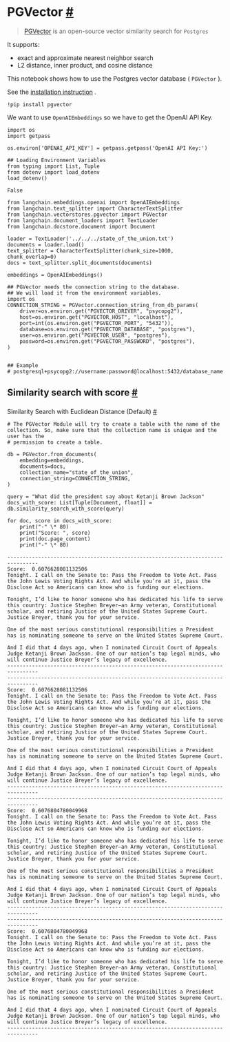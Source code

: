 


 PGVector
 [#](#pgvector "Permalink to this headline")
=======================================================



> 
> 
> 
> [PGVector](https://github.com/pgvector/pgvector) 
>  is an open-source vector similarity search for
>  `Postgres`
> 
> 
> 
> 
> 



 It supports:
 


* exact and approximate nearest neighbor search
* L2 distance, inner product, and cosine distance



 This notebook shows how to use the Postgres vector database (
 `PGVector`
 ).
 



 See the
 [installation instruction](https://github.com/pgvector/pgvector) 
 .
 







```
!pip install pgvector

```






 We want to use
 `OpenAIEmbeddings`
 so we have to get the OpenAI API Key.
 







```
import os
import getpass

os.environ['OPENAI_API_KEY'] = getpass.getpass('OpenAI API Key:')

```










```
## Loading Environment Variables
from typing import List, Tuple
from dotenv import load_dotenv
load_dotenv()

```








```
False

```










```
from langchain.embeddings.openai import OpenAIEmbeddings
from langchain.text_splitter import CharacterTextSplitter
from langchain.vectorstores.pgvector import PGVector
from langchain.document_loaders import TextLoader
from langchain.docstore.document import Document

```










```
loader = TextLoader('../../../state_of_the_union.txt')
documents = loader.load()
text_splitter = CharacterTextSplitter(chunk_size=1000, chunk_overlap=0)
docs = text_splitter.split_documents(documents)

embeddings = OpenAIEmbeddings()

```










```
## PGVector needs the connection string to the database.
## We will load it from the environment variables.
import os
CONNECTION_STRING = PGVector.connection_string_from_db_params(
    driver=os.environ.get("PGVECTOR_DRIVER", "psycopg2"),
    host=os.environ.get("PGVECTOR_HOST", "localhost"),
    port=int(os.environ.get("PGVECTOR_PORT", "5432")),
    database=os.environ.get("PGVECTOR_DATABASE", "postgres"),
    user=os.environ.get("PGVECTOR_USER", "postgres"),
    password=os.environ.get("PGVECTOR_PASSWORD", "postgres"),
)


## Example
# postgresql+psycopg2://username:password@localhost:5432/database_name

```







 Similarity search with score
 [#](#similarity-search-with-score "Permalink to this headline")
-----------------------------------------------------------------------------------------------



### 
 Similarity Search with Euclidean Distance (Default)
 [#](#similarity-search-with-euclidean-distance-default "Permalink to this headline")







```
# The PGVector Module will try to create a table with the name of the collection. So, make sure that the collection name is unique and the user has the 
# permission to create a table.

db = PGVector.from_documents(
    embedding=embeddings,
    documents=docs,
    collection_name="state_of_the_union",
    connection_string=CONNECTION_STRING,
)

query = "What did the president say about Ketanji Brown Jackson"
docs_with_score: List[Tuple[Document, float]] = db.similarity_search_with_score(query)

```










```
for doc, score in docs_with_score:
    print("-" \* 80)
    print("Score: ", score)
    print(doc.page_content)
    print("-" \* 80)

```








```
--------------------------------------------------------------------------------
Score:  0.6076628081132506
Tonight. I call on the Senate to: Pass the Freedom to Vote Act. Pass the John Lewis Voting Rights Act. And while you’re at it, pass the Disclose Act so Americans can know who is funding our elections. 

Tonight, I’d like to honor someone who has dedicated his life to serve this country: Justice Stephen Breyer—an Army veteran, Constitutional scholar, and retiring Justice of the United States Supreme Court. Justice Breyer, thank you for your service. 

One of the most serious constitutional responsibilities a President has is nominating someone to serve on the United States Supreme Court. 

And I did that 4 days ago, when I nominated Circuit Court of Appeals Judge Ketanji Brown Jackson. One of our nation’s top legal minds, who will continue Justice Breyer’s legacy of excellence.
--------------------------------------------------------------------------------
--------------------------------------------------------------------------------
Score:  0.6076628081132506
Tonight. I call on the Senate to: Pass the Freedom to Vote Act. Pass the John Lewis Voting Rights Act. And while you’re at it, pass the Disclose Act so Americans can know who is funding our elections. 

Tonight, I’d like to honor someone who has dedicated his life to serve this country: Justice Stephen Breyer—an Army veteran, Constitutional scholar, and retiring Justice of the United States Supreme Court. Justice Breyer, thank you for your service. 

One of the most serious constitutional responsibilities a President has is nominating someone to serve on the United States Supreme Court. 

And I did that 4 days ago, when I nominated Circuit Court of Appeals Judge Ketanji Brown Jackson. One of our nation’s top legal minds, who will continue Justice Breyer’s legacy of excellence.
--------------------------------------------------------------------------------
--------------------------------------------------------------------------------
Score:  0.6076804780049968
Tonight. I call on the Senate to: Pass the Freedom to Vote Act. Pass the John Lewis Voting Rights Act. And while you’re at it, pass the Disclose Act so Americans can know who is funding our elections. 

Tonight, I’d like to honor someone who has dedicated his life to serve this country: Justice Stephen Breyer—an Army veteran, Constitutional scholar, and retiring Justice of the United States Supreme Court. Justice Breyer, thank you for your service. 

One of the most serious constitutional responsibilities a President has is nominating someone to serve on the United States Supreme Court. 

And I did that 4 days ago, when I nominated Circuit Court of Appeals Judge Ketanji Brown Jackson. One of our nation’s top legal minds, who will continue Justice Breyer’s legacy of excellence.
--------------------------------------------------------------------------------
--------------------------------------------------------------------------------
Score:  0.6076804780049968
Tonight. I call on the Senate to: Pass the Freedom to Vote Act. Pass the John Lewis Voting Rights Act. And while you’re at it, pass the Disclose Act so Americans can know who is funding our elections. 

Tonight, I’d like to honor someone who has dedicated his life to serve this country: Justice Stephen Breyer—an Army veteran, Constitutional scholar, and retiring Justice of the United States Supreme Court. Justice Breyer, thank you for your service. 

One of the most serious constitutional responsibilities a President has is nominating someone to serve on the United States Supreme Court. 

And I did that 4 days ago, when I nominated Circuit Court of Appeals Judge Ketanji Brown Jackson. One of our nation’s top legal minds, who will continue Justice Breyer’s legacy of excellence.
--------------------------------------------------------------------------------

```










